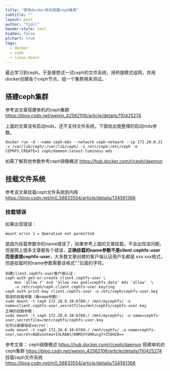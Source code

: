 ```yaml
---
title: "使用docker单机搭建ceph集群"
subtitle: ""
layout: post
author: "Tidcl"
header-style: text
hidden: false
plchart: true
tags:
  - docker
  - ceph
  - linux mount
---
```



最近学习到ceph，于是便想试一试ceph的文件系统，用桥接模式组网，并用docker创建各个ceph节点，组一个集群用来测试。



## 搭建ceph集群

参考该文章搭建单机的ceph集群 https://blog.csdn.net/weixin_42562106/article/details/110425274 

上面的文章没有启动mds，还不支持文件系统，下面给出我整理的启动mds参数。

```shell
docker run -d --name ceph-mds --network ceph-network --ip 172.20.0.21 -v /var/lib/ceph/:/var/lib/ceph/ -v /etc/ceph:/etc/ceph -e CEPHFS_CREATE=1 ceph/daemon:latest-luminous mds
```

如需了解其他参数参考ceph镜像概述 https://hub.docker.com/r/ceph/daemon 

## 挂载文件系统

参考该文章挂载ceph文件系统到内核 https://blog.csdn.net/m0_58833554/article/details/134561366 

### 挂载错误

如果出现错误：

```shell
mount error 1 = Operation not permitted
```

是因为挂载参数中的name错误了，如果参考上面的文章挂载，不会出现该问题。但是网上很多文章都有个错误，**正确挂载的name参数不是client.cephfs-user 而是直接cephfs-user**，大多数文章创建的客户端认证用户名都是 xxx.xxx格式，但是挂载时的name参数需要该格式"."后面的字符。

```shell
创建client.cephfs-user客户端认证：
ceph auth get-or-create client.cephfs-user \
    mon 'allow r' osd 'allow rwx pool=cephfs_data' mds 'allow'  \
    -o /etc/ceph/ceph.client.cephfs-user.keyring
ceph auth print-key client.cephfs-user -o /etc/ceph/cephfs-user.key
错误的挂载参数（看name参数）：
sudo mount -t ceph 172.20.0.10:6789:/ /mnt/mycephfs/ -o name=client.cephfs-user,secretfile=/mnt/cephfs/cephfs-user.key
正确的挂载参数：
sudo mount -t ceph 172.20.0.10:6789:/ /mnt/mycephfs/ -o name=cephfs-user,secretfile=/mnt/cephfs/cephfs-user.key
也可以直接指定secret：
sudo mount -t ceph 172.20.0.10:6789:/ /mnt/cephfs/ -o name=cephfs-user,secret=AQDzoetma+IXLRAAt/8NMSVYdHKucg7+Zt8HZA==
```



参考文章：
ceph镜像概述 https://hub.docker.com/r/ceph/daemon 
搭建单机的ceph集群 https://blog.csdn.net/weixin_42562106/article/details/110425274
挂载ceph文件系统 https://blog.csdn.net/m0_58833554/article/details/134561366